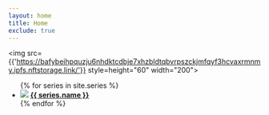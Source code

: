 ```yaml
---
layout: home
title: Home
exclude: true
---
```

<img src={{'https://bafybeihpquzju6nhdktcdbje7xhzbldtqbvrpszckjmfqyf3hcvaxrmnmy.ipfs.nftstorage.link/'}} style=height="60" width="200">
<ul class="assets">
{% for series in site.series %}

  <li>
    <img src="{% if series.image != null and series.image != '' %}{{ series.image }}{% else %}{{'assets/placeholder.png' | relative_url}}{% endif %}">
    <a href="/{{ series.name | downcase }}">
         <b>{{ series.name }}</b>
    </a>    
  </li>
{% endfor %}
</ul>
